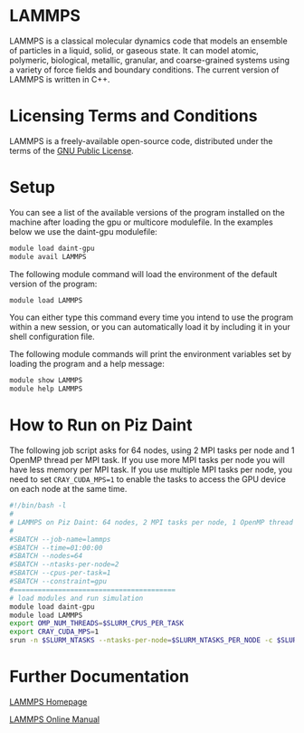 # LAMMPS

LAMMPS is a classical molecular dynamics code that models an ensemble of particles in a liquid, solid, or gaseous state. It can model atomic, polymeric, biological, metallic, granular, and coarse-grained systems using a variety of force fields and boundary conditions. The current version of LAMMPS is written in C++.

# Licensing Terms and Conditions

LAMMPS is a freely-available open-source code, distributed under the terms of the [GNU Public License](http://www.gnu.org/copyleft/gpl.html).

# Setup

You can see a list of the available versions of the program installed on the machine after loading the gpu or multicore modulefile. In the examples below we use the daint-gpu modulefile:

```bash
module load daint-gpu
module avail LAMMPS
```

The following module command will load the environment of the default version of the program:
```bash
module load LAMMPS
```

You can either type this command every time you intend to use the program within a new session, or you can automatically load it by including it in your shell configuration file.

The following module commands will print the environment variables set by loading the program and a help message:
```bash
module show LAMMPS
module help LAMMPS
```

# How to Run on Piz Daint

The following job script asks for 64 nodes, using 2 MPI tasks per node and 1 OpenMP thread per MPI task. If you use more MPI tasks per node you will have less memory per MPI task. If you use multiple MPI tasks per node, you need to set `CRAY_CUDA_MPS=1` to enable the tasks to access the GPU device on each node at the same time.

```bash
#!/bin/bash -l
#
# LAMMPS on Piz Daint: 64 nodes, 2 MPI tasks per node, 1 OpenMP thread per task
#
#SBATCH --job-name=lammps
#SBATCH --time=01:00:00
#SBATCH --nodes=64
#SBATCH --ntasks-per-node=2
#SBATCH --cpus-per-task=1
#SBATCH --constraint=gpu
#========================================
# load modules and run simulation
module load daint-gpu
module load LAMMPS
export OMP_NUM_THREADS=$SLURM_CPUS_PER_TASK
export CRAY_CUDA_MPS=1
srun -n $SLURM_NTASKS --ntasks-per-node=$SLURM_NTASKS_PER_NODE -c $SLURM_CPUS_PER_TASK lmp_mpi -sf gpu -in input.in
```

# Further Documentation

[LAMMPS Homepage](http://lammps.sandia.gov/)

[LAMMPS Online Manual](http://lammps.sandia.gov/doc/Manual.html)

